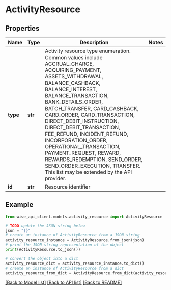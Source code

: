 # ActivityResource


## Properties

Name | Type | Description | Notes
------------ | ------------- | ------------- | -------------
**type** | **str** | Activity resource type enumeration. Common values include ACCRUAL_CHARGE, ACQUIRING_PAYMENT, ASSETS_WITHDRAWAL, BALANCE_CASHBACK, BALANCE_INTEREST, BALANCE_TRANSACTION, BANK_DETAILS_ORDER, BATCH_TRANSFER, CARD_CASHBACK, CARD_ORDER, CARD_TRANSACTION, DIRECT_DEBIT_INSTRUCTION, DIRECT_DEBIT_TRANSACTION, FEE_REFUND, INCIDENT_REFUND, INCORPORATION_ORDER, OPERATIONAL_TRANSACTION, PAYMENT_REQUEST, REWARD, REWARDS_REDEMPTION, SEND_ORDER, SEND_ORDER_EXECUTION, TRANSFER. This list may be extended by the API provider. | 
**id** | **str** | Resource identifier | 

## Example

```python
from wise_api_client.models.activity_resource import ActivityResource

# TODO update the JSON string below
json = "{}"
# create an instance of ActivityResource from a JSON string
activity_resource_instance = ActivityResource.from_json(json)
# print the JSON string representation of the object
print(ActivityResource.to_json())

# convert the object into a dict
activity_resource_dict = activity_resource_instance.to_dict()
# create an instance of ActivityResource from a dict
activity_resource_from_dict = ActivityResource.from_dict(activity_resource_dict)
```
[[Back to Model list]](../README.md#documentation-for-models) [[Back to API list]](../README.md#documentation-for-api-endpoints) [[Back to README]](../README.md)



